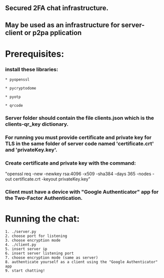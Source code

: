
## Secured 2FA chat infrastructure.
## May be used as an infrastructure for server-client or p2pa pplication

# Prerequisites:

### install these libraries:

    * pyopenssl

    * pycryptodome

    * pyotp

    * qrcode

### Server folder should contain the file clients.json which is the clients-qr_key dictionary.

### For running you must provide certificate and private key for TLS in the same folder of server code named 'certificate.crt' and 'privateKey.key'.

### Create certificate and private key with the command:
"openssl req -new -newkey rsa:4096 -x509 -sha384 -days 365 -nodes -out certificate.crt -keyout privateKey.key"

### Client must have a device with "Google Authenticator" app for the Two-Factor Authentication.

# Running the chat:
    1. ./server.py
    2. choose port for listening
    3. choose encryption mode
    4. ./client.py
    5. insert server ip
    6. insert server listening port
    7. choose encryption mode (same as server)
    8. authenticate yourself as a client using the "Google Authenticator" app
    9. start chatting!




